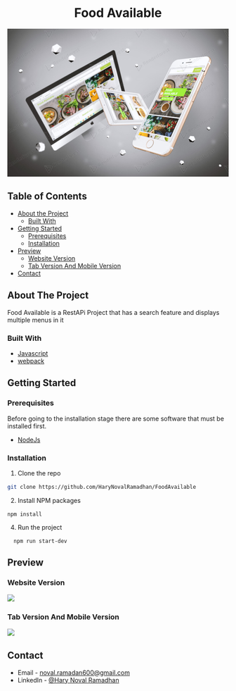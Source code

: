 <p align="center">
  <h1 align="center">Food Available</h1>
  <a href="https://github.com/HaryNovalRamadhan/FoodAvailable">
    <img src="./src/mockup/all.jpg"  alt="mockup">
  </a>
</p>

## Table of Contents

- [About the Project](#about-the-project)
  - [Built With](#built-with)
- [Getting Started](#getting-started)
  - [Prerequisites](#prerequisites)
  - [Installation](#installation)
- [Preview](#preview)
  - [Website Version](#Website-version)
  - [Tab Version And Mobile Version](#tab-version)
- [Contact](#contact)

<!-- ABOUT THE PROJECT -->

## About The Project

Food Available is a RestAPi Project that has a search feature and displays multiple menus in it

### Built With

- [Javascript](https://www.javascript.com/)
- [webpack](https://webpack.js.org/)

<!-- GETTING STARTED -->

## Getting Started

### Prerequisites

Before going to the installation stage there are some software that must be installed first.

- [NodeJs](https://nodejs.org/en/download/)

### Installation


1. Clone the repo

```sh
git clone https://github.com/HaryNovalRamadhan/FoodAvailable
```

2. Install NPM packages

```
npm install
```

4. Run the project

```
  npm run start-dev
```

## Preview

### Website Version

  <image src='./src/mockup/dekstop.jpg' />

### Tab Version And Mobile Version

  <image src='./src/mockup/phone.jpg' />



<!-- CONTACT -->

## Contact

- Email - noval.ramadan600@gmail.com
- LinkedIn - [@Hary Noval Ramadhan](https://www.linkedin.com/in/hary-noval-ramadhan-7ab597218/)
